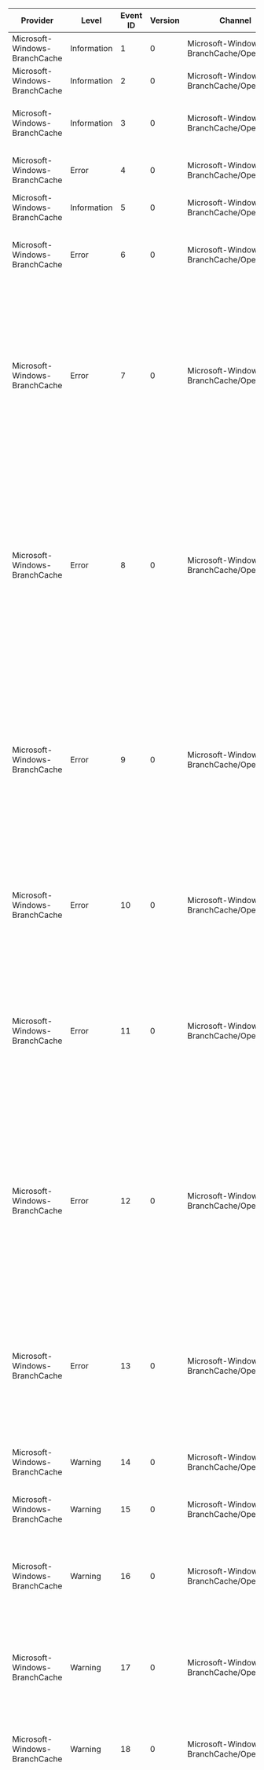 Provider                       |  Level        |  Event ID  |  Version  |  Channel                                    |  Task  |  Opcode                                                                           |  Keyword  |  Message
-------------------------------|---------------|------------|-----------|---------------------------------------------|--------|-----------------------------------------------------------------------------------|-----------|-----------------------------------------------------------------------------------------------------------------------------------------------------------------------------------------------------------------------------------------------------------------------------------------------------------------------------------------------------------------------------------------------------------------------------------------------------------------------------------------------------------------------------------------------------------------------------------------------------------------------------------------------------------------------------------------------------------------------------------------------------------------------------------------------------------------------------------------------------------------------------------------------------------------------------------------------------------------------------------------------------------------------------------------------------------------------------------------------------------------------------------------------------------------------------------------------------------------------------------------------------------------------------
Microsoft-Windows-BranchCache  |  Information  |  1         |  0        |  Microsoft-Windows-BranchCache/Operational  |        |                                                                                   |           |  The BranchCache service started successfully.
Microsoft-Windows-BranchCache  |  Information  |  2         |  0        |  Microsoft-Windows-BranchCache/Operational  |        |                                                                                   |           |  The BranchCache service stopped successfully.
Microsoft-Windows-BranchCache  |  Information  |  3         |  0        |  Microsoft-Windows-BranchCache/Operational  |        |                                                                                   |           |  The BranchCache service detected that this computer roamed to a different location. Group Policy settings will refresh.
Microsoft-Windows-BranchCache  |  Error        |  4         |  0        |  Microsoft-Windows-BranchCache/Operational  |        |  The BranchCache service is starting up.                                          |           |  The BranchCache service failed to start.Error: {ErrorCode} {ErrorMessage}
Microsoft-Windows-BranchCache  |  Information  |  5         |  0        |  Microsoft-Windows-BranchCache/Operational  |        |                                                                                   |           |  A BranchCache configuration change was detected.
Microsoft-Windows-BranchCache  |  Error        |  6         |  0        |  Microsoft-Windows-BranchCache/Operational  |        |  The BranchCache service is starting up.                                          |           |  This computer is configured as a Hosted Cache server and it is also configured to use a Hosted Cache. Only one of these options is allowed.
Microsoft-Windows-BranchCache  |  Error        |  7         |  0        |  Microsoft-Windows-BranchCache/Operational  |        |  The BranchCache service is starting up.                                          |           |  A firewall is blocking inbound traffic on UDP port 3702; which is used to discover the availability of cached content on this computer. Other computers on the network cannot discover this client. To create a Windows Firewall rule that allows traffic on UDP port 3702; run the command 'Enable-BCDistributed' from an elevated PowerShell command prompt. If a different firewall is used; modify the firewall settings to allow this traffic.
Microsoft-Windows-BranchCache  |  Error        |  8         |  0        |  Microsoft-Windows-BranchCache/Operational  |        |  The BranchCache service is starting up.                                          |           |  A firewall is blocking inbound traffic on TCP port 80; which is used to serve content to requesting computers. As a result; other computers on the network; including the Hosted Cache server; cannot retrieve content from this client. To create a Windows Firewall rule that allows inbound traffic on TCP port 80; run the enable cmdlet appropriate to your service mode from an elevated PowerShell command prompt. If a different firewall is used; modify the firewall settings to allow this traffic.
Microsoft-Windows-BranchCache  |  Error        |  9         |  0        |  Microsoft-Windows-BranchCache/Operational  |        |  The BranchCache service is starting up.                                          |           |  A firewall is blocking inbound traffic on TCP port 443; which is used by the Hosted Cache server for accepting incoming client offers to add content. As a result; clients cannot add content to the Hosted Cache. To create a Windows Firewall rule that allows inbound traffic on TCP port 443; run the command 'Enable-BCHostedServer' from an elevated PowerShell command prompt. If a different firewall is used; modify the firewall settings to allow this traffic.
Microsoft-Windows-BranchCache  |  Error        |  10        |  0        |  Microsoft-Windows-BranchCache/Operational  |        |  The BranchCache service is starting up.                                          |           |  The BranchCache service cannot start because the HTTP namespace used for serving content to requesting clients is not reserved. Run the enable cmdlet appropriate to your service mode from an elevated PowerShell command prompt.
Microsoft-Windows-BranchCache  |  Error        |  11        |  0        |  Microsoft-Windows-BranchCache/Operational  |        |  Republishing content - making content available to others in the branch office.  |           |  Content was not cached. BranchCache cannot free enough space in the local cache to accommodate the content being added. The maximum cache size is {CacheSize} MB.To increase the cache size; run the command 'Set-BCCache' from an elevated PowerShell command prompt and ensure that the disk where the local cache is saved has enough free space.
Microsoft-Windows-BranchCache  |  Error        |  12        |  0        |  Microsoft-Windows-BranchCache/Operational  |        |  Publishing content on the server.                                                |           |  BranchCache cannot publish the content at location {Path}.Error: {ErrorCode} {ErrorMessage}This might be because the publication directory location is not on an NTFS partition; the path is too long (typically; greater than 190 characters) or does not exist; or the BranchCache service does not have the permissions to write to the directory location. Run the command 'Set-BCCache' from an elevated PowerShell command prompt.
Microsoft-Windows-BranchCache  |  Error        |  13        |  0        |  Microsoft-Windows-BranchCache/Operational  |        |  Publishing content on the server.                                                |           |  BranchCache cannot publish the content with content-id: {ContentId} because the publication cache size was exceeded or the disk does not have enough space.Error: {ErrorCode} {ErrorMessage}Run the command 'Set-BCCache' from an elevated PowerShell command prompt to increase the cache size.
Microsoft-Windows-BranchCache  |  Warning      |  14        |  0        |  Microsoft-Windows-BranchCache/Operational  |        |  Downloading content.                                                             |           |  A request message sent to another BranchCache client failed.Error: {ErrorCode} {ErrorMessage}
Microsoft-Windows-BranchCache  |  Warning      |  15        |  0        |  Microsoft-Windows-BranchCache/Operational  |        |  Downloading content.                                                             |           |  A request message sent to the Hosted Cache server failed.Error: {ErrorCode} {ErrorMessage}
Microsoft-Windows-BranchCache  |  Warning      |  16        |  0        |  Microsoft-Windows-BranchCache/Operational  |        |  Downloading content.                                                             |           |  A BranchCache client or hosted cache server was unresponsive or provided invalid data. For the next {MinutesOfQuarantine} minute(s); BranchCache will not attempt to download data from this machine.
Microsoft-Windows-BranchCache  |  Warning      |  17        |  0        |  Microsoft-Windows-BranchCache/Operational  |        |  Downloading content.                                                             |           |  A request message from another BranchCache client was dropped because it was not valid.Remote client address: {FromAddress}Error: {ErrorCode} {ErrorMessage}
Microsoft-Windows-BranchCache  |  Warning      |  18        |  0        |  Microsoft-Windows-BranchCache/Operational  |        |  Downloading content.                                                             |           |  A content retrieval request from another BranchCache client was denied.Remote client address: {PeerAddress}Error: {ErrorCode} {ErrorMessage}
Microsoft-Windows-BranchCache  |  Warning      |  19        |  0        |  Microsoft-Windows-BranchCache/Operational  |        |  Offering content to hosted cache.                                                |           |  BranchCache tried to offer content to the Hosted Cache server on {HostedCacheLocation}; but there was an error connecting to the Hosted Cache server. Error: {ErrorCode} {ErrorMessage} Possible reasons for this error:-the client has been configured with an incorrect Hosted Cache server name-the client has been configured with an incorrect Hosted Cache server port-the firewall on the Hosted Cache server is blocking communication-the hosted cache server has not been configured with a certificate trusted by the client-the client has been configured to use TLS when communicating with the hosted cache; but the hosted cache has not been configured to use TLS-the client has been configured to not use TLS when communicating with the hosted cache; but the hosted cache has not been configured to expect TLSThe client can be configured by running the 'netsh branchcache set service hostedclient location=[HOSTEDSERVER]' command from an elevated prompt.The Hosted Cache server can be configured by running the 'netsh branchcache set service hostedserver' command from an elevated prompt.For advanced configuration and information about certificate deployment on a Hosted Cache server; please see the BranchCache deployment guide.
Microsoft-Windows-BranchCache  |  Warning      |  20        |  0        |  Microsoft-Windows-BranchCache/Operational  |        |  Offering content to hosted cache.                                                |           |  BranchCache tried to offer content to the Hosted Cache server on {HostedCacheLocation}; but the request timed out. The Hosted Cache server might be experiencing heavy loads or might not be reachable because of network or authentication issues.
Microsoft-Windows-BranchCache  |  Warning      |  21        |  0        |  Microsoft-Windows-BranchCache/Operational  |        |                                                                                   |           |  {Count} instance(s) of event id {EventId} occurred.
Microsoft-Windows-BranchCache  |  Error        |  22        |  0        |  Microsoft-Windows-BranchCache/Operational  |        |                                                                                   |           |  The Windows Firewall rules for the BranchCache service are not configured correctly. Run the enable cmdlet appropriate to your service mode from an elevated PowerShell command prompt to set the Windows Firewall configuration correctly.
Microsoft-Windows-BranchCache  |  Error        |  23        |  0        |  Microsoft-Windows-BranchCache/Operational  |        |                                                                                   |           |  The BranchCache service could not be started because it has been disabled. Use the Services snap-in console to set the Startup Type for the BranchCache service to 'Manual' on client computers and to 'Automatic' on server computers.
Microsoft-Windows-BranchCache  |  Error        |  24        |  0        |  Microsoft-Windows-BranchCache/Operational  |        |  Loading local cache.                                                             |           |  The BranchCache service started; but was unable to load the cache file from disk because the cache file was corrupted or was an incompatible version.Sub code: {SubCode}Error: {ErrorCode} {ErrorMessage}
Microsoft-Windows-BranchCache  |  Information  |  25        |  0        |  Microsoft-Windows-BranchCache/Operational  |        |  Loading local cache.                                                             |           |  The BranchCache service started and loaded a cache file from disk.
Microsoft-Windows-BranchCache  |  Information  |  26        |  0        |  Microsoft-Windows-BranchCache/Operational  |        |  Saving local cache.                                                              |           |  BranchCache saved a cache file to disk.
Microsoft-Windows-BranchCache  |  Error        |  27        |  0        |  Microsoft-Windows-BranchCache/Operational  |        |  Saving local cache.                                                              |           |  The BranchCache service stopped and was unable to save the cache file to disk.Error: {ErrorCode} {ErrorMessage}
Microsoft-Windows-BranchCache  |  Information  |  28        |  0        |  Microsoft-Windows-BranchCache/Operational  |        |                                                                                   |           |  The BranchCache service is stopping.
Microsoft-Windows-BranchCache  |  Error        |  29        |  0        |  Microsoft-Windows-BranchCache/Operational  |        |                                                                                   |           |  An SSL certificate is not bound to the port {Port} on the Hosted Cache server. As a result; clients cannot add content to the Hosted Cache.Run the command 'netsh http add sslcert' from an elevated command prompt to bind a certificate.
Microsoft-Windows-BranchCache  |  Error        |  30        |  0        |  Microsoft-Windows-BranchCache/Operational  |        |                                                                                   |           |  BranchCache cannot initialize the local cache at location {CachePath}.Error: {ErrorCode} {ErrorMessage}Possible reasons are that the local cache directory location is not on an NTFS partition; the path is too long (typically; greater than 190 characters) or does not exist; or the BranchCache service does not have the permissions to write to the directory location. Run the command 'Set-BCCache' from an elevated PowerShell command prompt.
Microsoft-Windows-BranchCache  |  Warning      |  31        |  0        |  Microsoft-Windows-BranchCache/Operational  |        |  Downloading content.                                                             |           |  A request message sent to a Hosted Cache client failed.Error: {ErrorCode} {ErrorMessage}
Microsoft-Windows-BranchCache  |  Information  |  32        |  0        |  Microsoft-Windows-BranchCache/Operational  |        |                                                                                   |           |  The size of the republication cache store at {Path} is too small. The size {ConfiguredSize} bytes was rounded up to {ActualSize} bytes.
Microsoft-Windows-BranchCache  |  Information  |  33        |  0        |  Microsoft-Windows-BranchCache/Operational  |        |                                                                                   |           |  The size of the publication cache store at {Path} is too small. The size {ConfiguredSize} bytes was rounded up to {ActualSize} bytes.
Microsoft-Windows-BranchCache  |  Error        |  34        |  0        |  Microsoft-Windows-BranchCache/Operational  |        |                                                                                   |           |  BranchCache failed to register a service connection point.
Microsoft-Windows-BranchCache  |  Error        |  35        |  0        |  Microsoft-Windows-BranchCache/Operational  |        |                                                                                   |           |  BranchCache failed to update a service connection point.
Microsoft-Windows-BranchCache  |  Error        |  36        |  0        |  Microsoft-Windows-BranchCache/Operational  |        |                                                                                   |           |  BranchCache failed to delete a service connection point.
Microsoft-Windows-BranchCache  |  Error        |  37        |  0        |  Microsoft-Windows-BranchCache/Operational  |        |                                                                                   |           |  BranchCache failed to discover a service connection point.
Microsoft-Windows-BranchCache  |  Information  |  38        |  0        |  Microsoft-Windows-BranchCache/Operational  |        |                                                                                   |           |  BranchCache completed defragmentation of the republication cache store at {Path}.Error: {ErrorCode} {ErrorMessage}
Microsoft-Windows-BranchCache  |  Information  |  39        |  0        |  Microsoft-Windows-BranchCache/Operational  |        |                                                                                   |           |  It is recommended that you consider defragmentation of the republication cache store at {Path}. Defragmentation improves the storage efficiency and performance of BranchCache.Configured max size of the cache store: {ConfiguredSize} MBActual size of data in the cache store: {ActualSize} MB
Microsoft-Windows-BranchCache  |  Warning      |  40        |  0        |  Microsoft-Windows-BranchCache/Operational  |        |                                                                                   |           |  Client request was dropped because allowable simultaneous uploads limit was reached.Remote client address: {HCClientAddress}Current Uploads: {CurrentUploads}Maximum Simultaneous Uploads: {MaxUploads}
Microsoft-Windows-BranchCache  |  Error        |  41        |  0        |  Microsoft-Windows-BranchCache/Operational  |        |                                                                                   |           |  BranchCache cannot start because another application or service is listening on TCP port {ListenPort} (HTTP).  BranchCache expects incoming requests for content on this port.